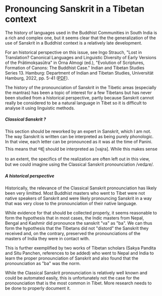 # Pronouncing Sanskrit in a Tibetan context

The history of languages used in the Buddhist Communities in South India is a rich and complex one, but it seems clear that the the generalization of the use of Sanskrit in a Buddhist context is a relatively late development.

For an historical perspective on this issue, see Ingo Strauch, "Lost in Translation? Canonical Languages and Linguistic Diversity of Early Versions of the Prātimokṣasūtra" in Orna Almogi (ed.), "Evolution of Scriptures, Formation of Canons: The Buddhist Case." Indian and Tibetan Studies Series 13. Hamburg: Department of Indian and Tibetan Studies, Universität Hamburg, 2022, pp. 5-41 ([PDF](https://www.academia.edu/90522016/Lost_in_Translation_Canonical_Languages_and_Linguistic_Diversity_of_Early_Versions_of_the_Pr%C4%81timok%E1%B9%A3as%C5%ABtra)).

The history of the pronounciation of Sanskrit in the Tibetic areas (especially the mantras) has been a topic of interest for a few Tibetans but has never been studied from a historical perspective, partly because Sanskrit cannot really be considered to be a natural language in Tibet so it is difficult to analyse it using linguistic methods.

##### Classical Sanskrit ?

This section should be reworked by an expert in Sanskrit, which I am not. The way Sanskrit is written can be interpreted as being purely phonologic. In that view, each letter can be pronounced as it was at the time of Panini. This means that བཛྲ། should be interpreted as [vajra]. While this makes sense to an extent, the specifics of the realization are often left out in this view, but we could imagine using the Classical Sanskrit pronounciation /vɐdʑɾɐ/.

##### A historical perspective

Historically, the relevance of the Classical Sanskrit pronounciation has likely been very limitted. Most Buddhist masters who went to Tibet were not native speakers of Sanskrit and were likely pronouncing Sanskrit in a way that was very close to the pronounciation of their native language.

While evidence for that should be collected properly, it seems reasonable to form the hypothesis that in most cases, the Indic masters from Nepal, Bengal and Kashmir did pronounce the sanskrit "va" as "ba". We can thus form the hypothesis that the Tibetans did not "distord" the Sanskrit they received and, on the contrary, preserved the pronounciations of the masters of India they were in contact with.

This is further exemplified by two works of Tibetan scholars (Sakya Pandita and Situ Panchen, references to be added) who went to Nepal and India to learn the proper pronounciation of Sanskrit and also found that the pronounciation as "ba" was the norm.

While the Classical Sanskrit pronounciation is relatively well known and could be automated easily, this is unfortunately not the case for the pronounciation that is the most common in Tibet. More research needs to be done to properly document it.
